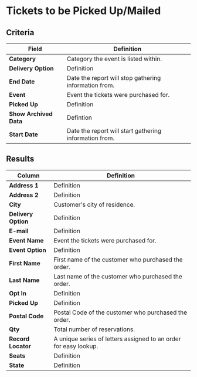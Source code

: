 # Tickets to be Picked Up/Mailed

## Criteria

| **Field** | **Definition** |
| --- | --- |
| **Category** | Category the event is listed within. |
| **Delivery Option** | Definition |
| **End Date** | Date the report will stop gathering information from. |
| **Event** | Event the tickets were purchased for. |
| **Picked Up** | Definition |
| **Show Archived Data** | Defintion |
| **Start Date** | Date the report will start gathering information from. |

## Results

| **Column** | **Definition** |
| --- | --- |
| **Address 1** | Definition |
| **Address 2** | Definition |
| **City** | Customer's city of residence. |
| **Delivery Option** | Definition |
| **E-mail** | Definition |
| **Event Name** | Event the tickets were purchased for. |
| **Event Option** | Definition |
| **First Name** | First name of the customer who purchased the order. |
| **Last Name** | Last name of the customer who purchased the order. |
| **Opt In** | Definition |
| **Picked Up** | Definition |
| **Postal Code** | Postal Code of the customer who purchased the order.|
| **Qty** | Total number of reservations. |
| **Record Locator** | A unique series of letters assigned to an order for easy lookup. |
| **Seats** | Definition |
| **State** | Definition |

